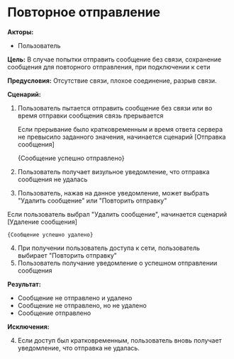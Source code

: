 # Повторное отправление 

 **Акторы:** 

 - Пользователь

 **Цель:** В случае попытки отправить сообщение без связи, сохранение сообщения для повторного отправления, при подключении к сети 

 **Предусловия:** Отсутствие связи, плохое соединение, разрыв связи.

 **Сценарий:**

 1. Пользователь пытается отправить сообщение без связи или во время отправки сообщения связь прерывается
    
    Если прерывание было кратковременным и время ответа сервера не превысило заданного значения, начинается сценарий [Отправка сообщения]
    
    {Сообщение успешно отправлено}
    
 2. Пользователь получает визульное уведомление, что отправка сообщения не удалась
 3. Пользователь, нажав на данное уведомление, может выбрать "Удалить сообщение" или "Повторить отправку"
   
   Если пользователь выбрал "Удалить сообщение", начинается сценарий [Удаление сообщения]
   
    {Сообщение успешно удалено}
    
 4. При получении пользователь доступа к сети, пользователь выбирает "Повторить отправку"
 5. Пользователь получание уведомление о успешном отправлении сообщения

 **Результат:**

 - Сообщение не отправлено и удалено
 - Сообщение не отправлено, но не удалено
 - Сообщение отправлено

 **Исключения:**

 4. Если доступ был кратковременным, пользователь вновь получает уведомление, что отправка не удалась.

